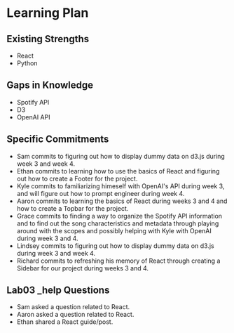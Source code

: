 # Learning Plan 

## Existing Strengths
- React
- Python

## Gaps in Knowledge
- Spotify API 
- D3
- OpenAI API

## Specific Commitments 
- Sam commits to figuring out how to display dummy data on d3.js during week 3 and week 4.
- Ethan commits to learning how to use the basics of React and figuring out how to create a Footer for the project.
- Kyle commits to familiarizing himeself with OpenAI's API during week 3, and will figure out how to prompt engineer during week 4.
- Aaron commits to learning the basics of React during weeks 3 and 4 and how to create a Topbar for the project.
- Grace commits to finding a way to organize the Spotify API information and to find out the song characteristics and metadata through playing around with the scopes and possibly helping with Kyle with OpenAI during week 3 and 4.
- Lindsey commits to figuring out how to display dummy data on d3.js during week 3 and week 4.
- Richard commits to refreshing his memory of React through creating a Sidebar for our project during weeks 3 and 4.

## Lab03 _help Questions
- Sam asked a question related to React.
- Aaron asked a question related to React.
- Ethan shared a React guide/post.
